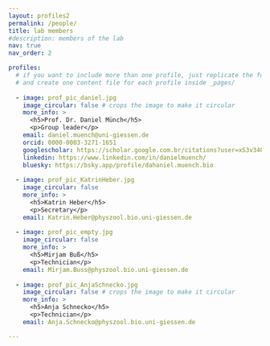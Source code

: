 ```yaml
---
layout: profiles2
permalink: /people/
title: lab members
#description: members of the lab
nav: true
nav_order: 2

profiles:
  # if you want to include more than one profile, just replicate the following block
  # and create one content file for each profile inside _pages/
  
  - image: prof_pic_daniel.jpg
    image_circular: false # crops the image to make it circular
    more_info: >
      <h5>Prof. Dr. Daniel Münch</h5>
      <p>Group leader</p>
    email: daniel.muench@uni-giessen.de
    orcid: 0000-0003-3271-1651
    googlescholar: https://scholar.google.com.br/citations?user=xS3v340AAAAJ
    linkedin: https://www.linkedin.com/in/danielmuench/
    bluesky: https://bsky.app/profile/dahaniel.muench.bio
      
  - image: prof_pic_KatrinHeber.jpg
    image_circular: false 
    more_info: >
      <h5>Katrin Heber</h5>
      <p>Secretary</p>
    email: Katrin.Heber@physzool.bio.uni-giessen.de 
      
  - image: prof_pic_empty.jpg
    image_circular: false
    more_info: >
      <h5>Mirjam Buß</h5>
      <p>Technician</p>
    email: Mirjam.Buss@physzool.bio.uni-giessen.de
      
  - image: prof_pic_AnjaSchnecko.jpg
    image_circular: false # crops the image to make it circular
    more_info: >
      <h5>Anja Schnecko</h5>
      <p>Technician</p>
    email: Anja.Schnecko@physzool.bio.uni-giessen.de

---
```

